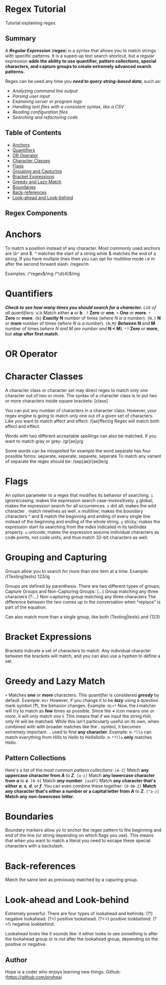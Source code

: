 # Regex Tutorial

Tutorial explaining regex.

## Summary

A __*Regular Expression*__ (__regex__) is a syntax that allows you to match strings with specific patterns. It is a suped-up text search shortcut, but a regular expression __adds the ability to use quantifier, pattern collections, special characters, and capture groups to create extremely advanced search patterns.__ 

Regex can be used any time you __*need to query string-based data*__, such as:
- *Analyzing command line output*
- *Parsing user input*
- *Examining server or program logs*
- *Handling text files with a consistent syntax, like a CSV*
- *Reading configuration files*
- *Searching and refactoring code*

## Table of Contents

- [Anchors](#anchors)
- [Quantifiers](#quantifiers)
- [OR Operator](#or-operator)
- [Character Classes](#character-classes)
- [Flags](#flags)
- [Grouping and Capturing](#grouping-and-capturing)
- [Bracket Expressions](#bracket-expressions)
- [Greedy and Lazy Match](#greedy-and-lazy-match)
- [Boundaries](#boundaries)
- [Back-references](#back-references)
- [Look-ahead and Look-behind](#look-ahead-and-look-behind)

## Regex Components

# Anchors
To match a position instead of any character. Most commonly used anchors are \b^ and $. 
^ matches the start of a string while $ matches the end of a string. If you have multiple lines then you can opt for multiline mode i.e m after the second forward slash. /regex/m

Examples:
/^regex$/mg
/^\d{4}$/mg

# Quantifiers
__*Check to see how many times you should search for a character.*__
*List of all quantifiers:*
 ```a|b``` Match either __a__ or __b__ .
```?``` __Zero__ or __one__.
```+``` __One__ or __more__.
```*``` __Zero__ or __more__.
```{N}``` __*Exactly*__ __N__ number of times (*where N is a number*).
```{N,}``` __N__ or __more__ number of times (*where N is a number*).
```{N,M}``` __*Between*__ __N__ and __M__ number of times (*where N and M are number and* **N < M**).
```*?``` __Zero__ or __more__, but __*stop*__ __after first match__.
# OR Operator

# Character Classes
A character class or character set may direct regex to match only one character out of two or more. The syntax of a character class is to put two or more characters inside square brackets: [class]

You can put any number of characters in a character class. However, your regex engine is going to match only one out of a given set of characters.
Like you want to match affect and effect: /[ae]ffect/g
Regex will match both affect and effect.

Words with two different acceptable spellings can also be matched.
If you want to match gray or grey: /gr[ae]y/g

Some words can be misspelled for example the word separate has four possible forms: separate, seperate, separete, seperate
To match any variant of separate the regex should be: /sep[ae]r[ae]te/g

# Flags
An option parameter to a regex that modifies its behavior of searching.
```i``` ignore/casing; makes the expression search case-insensitively.
```g``` global; makes the expression search for all occurrences.
```s``` dot all; makes the wild character . match newlines as well.
```m``` multiline; makes the boundary characters ^ and $ match the beginning and ending of every single line instead of the beginning and ending of the whole string.
```y``` sticky; makes the expression start its searching from the index indicated in its lastIndex property.
```u``` unicode; makes the expression assume individual characters as code points, not code units, and thus match 32-bit characters as well.

# Grouping and Capturing
Groups allow you to search for more than one item at a time. Example:
/(Testing|tests) 123/ig

Groups are defined by parenthesis. There are two different types of groups; Capture Groups and Non-Capturing Groups:
(...) Group matching any three characters
(?:...) Non-capturing group matching any three characters
The difference between the two comes up in the conversation when "replace" is part of the equation. 

Can also match more than a single group, like both (Testing|tests) and (123)

# Bracket Expressions
Brackets indicate a set of characters to match. Any individual character between the brackets will match, and you can also use a hyphen to define a set.

# Greedy and Lazy Match
```+``` Matches __one__ or __more__ characters. This *quantifier* is considered __*greedy*__ by default. Example:
```Hi+```
However, if you change it to be __*lazy*__ using a question mark symbol (__?__), the behavior changes. Example: 
```Hi+?```
Now, the __*i*__ matcher will try to match as __few__ times as possible. Since the __+__ icon means *one or more*, it will only match *one* __i__. This means that if we input the string *Hiiii*, only *Hi* will be matched. 
While this isn't particularly useful on its own, when combined with with broader matches like the __.__ symbol, it becomes extremely important. 
```.``` used to find __any character__. Example:
```H.*llo``` can match everything from *Hillo* to *Hello* to *Hellollollo*.
```H.*?llo``` __only__ matches *Hello*.

## Pattern Collections
Here's a list of the *most common pattern collections*:
```[A-Z]``` Match __any uppercase character from__ __*A*__ to __*Z*__.
```[a-z]``` Match __any lowercase character from__ __*a*__ to __*z*__.
```[0-9]``` Match __*any number*__.
```[asdf]``` Match __any character that's either__ __*a*__, __*s*__, __*d*__, or __*f*__.
You can even combine these together:
```[0-9A-Z]``` __Match any character that's either a number or a capital letter from__ __*A*__ to __*Z*__.
```[^a-z]``` __Match any__ __*non-lowercase*__ __letter__.

# Boundaries
Boundary markers allow yo to anchor the regex pattern to the beginning and end of the line (or string depending on which flags you use). This means that when you want to match a literal you need to escape these special characters with a backslash. 

# Back-references
Match the same text as previously matched by a capuring group. 

# Look-ahead and Look-behind
Extremely powerful. There are four types of lookahead and behinds:
(?!) negative lookahead.
(?=) positive lookahead.
(?<=) positive lookbehind.
(?<!) negative lookbehind.

Lookahead looks like it sounds like: it either looks to see something is after the lookahead group or is not after the lookahead group, depending on the positive or negative.

## Author
Hope is a coder who enjoys learning new things. Github: (https://github.com/prohea)

